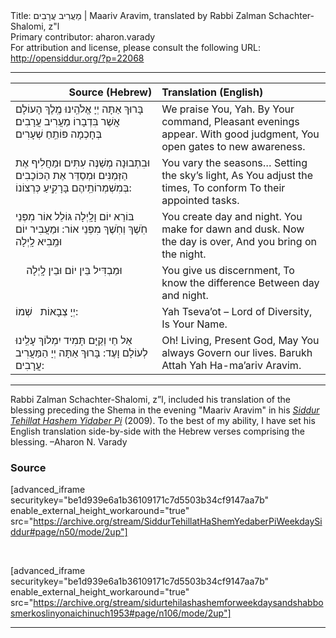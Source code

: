 <html>
<head></head>
<body>
Title: מַעֲרִיב עֲרָבִים | Maariv Aravim, translated by Rabbi Zalman Schachter-Shalomi, z"l<br />
Primary contributor: aharon.varady<br />
For attribution and license, please consult the following URL: <a href="http://opensiddur.org/?p=22068">http://opensiddur.org/?p=22068</a>
<p />
<hr />

<table style="margin-left: auto;margin-right: auto;" class="draggable">
<thead><tr><th id="x" style="text-align: right;">Source (Hebrew)</th><th style="text-align: left;">Translation (English)</th></tr></thead>
<tbody>
<tr><td style="vertical-align:top;" width="46%">
<div class="liturgy"><span lang="he">
בָּרוּךְ אַתָּה יְיָ אֱלֹהֵֽינוּ מֶֽלֶךְ הָעוֹלָם
אֲשֶׁר בִּדְבָרוֹ 
מַעֲרִיב עֲרָבִים׃
בְּחָכְמָה 
פּוֹתֵֽחַ שְׁעָרִים
</span></div></td>
 
<td style="vertical-align:top;" width="53%">
<div class="english">
We praise You, Yah.
By Your command,
Pleasant evenings appear.
With good judgment,
You open gates to new awareness.
</div></td></tr>


<tr><td style="vertical-align:top;" width="46%">
<div class="liturgy"><span lang="he">
וּבִתְבוּנָה מְשַׁנֶּה עִתִּים 
וּמַחֲלִיף 
אֶת הַזְּמַנִּים
וּמְסַדֵּר אֶת הַכּוֹכָבִים 
בְּמִשְׁמְרוֹתֵֽיהֶם בָּרָקִֽיעַ כְּרְצוֹנוֹ:
</span></div></td>
 
<td style="vertical-align:top;" width="53%">
<div class="english">
You vary the seasons…
Setting the sky’s light,
As You adjust the times,
To conform 
To their appointed tasks.
</div></td></tr>


<tr><td style="vertical-align:top;" width="46%">
<div class="liturgy"><span lang="he">
בּוֹרֵא יוֹם וָלָֽיְלָה 
גּוֹלֵל אוֹר מִפְּנֵי חֹֽשֶׁךְ וְחֹֽשֶׁךְ מִפְּנֵי אוֹר:
וּמַעֲבִיר יוֹם 
וּמֵֽבִיא לָֽיְלָה
</span></div></td>
 
<td style="vertical-align:top;" width="53%">
<div class="english">
You create day and night.
You make for dawn and dusk.
Now the day is over, 
And you bring on the night.
</div></td></tr>


<tr><td style="vertical-align:top;" width="46%">
<div class="liturgy"><span lang="he">
&nbsp;
&nbsp;
וּמַבְדִּיל בֵּין יוֹם וּבֵין לָֽיְלָה
</span></div></td>
 
<td style="vertical-align:top;" width="53%">
<div class="english">
You give us discernment,
To know the difference 
Between day and night.
</div></td></tr>


<tr><td style="vertical-align:top;" width="46%">
<div class="liturgy"><span lang="he">
יְיָ צְבָאוֹת 
&nbsp;
שְׁמוֹ:
</span></div></td>
 
<td style="vertical-align:top;" width="53%">
<div class="english">
Yah Tseva’ot – 
Lord of Diversity,
Is Your Name.
</div></td></tr>


<tr><td style="vertical-align:top;" width="46%">
<div class="liturgy"><span lang="he">
אֵל חַי וְקַיָּם 
תָּמִיד 
יִמְלוֹךְ עָלֵֽינוּ לְעוֹלָם וָעֶד:
בָּרוּךְ אַתָּה יְיָ
הַמַּעֲרִיב עֲרָבִים:
</span></div></td>
 
<td style="vertical-align:top;" width="53%">
<div class="english">
Oh! Living, Present God,
May You always 
Govern our lives.
Barukh Attah Yah
Ha-ma’ariv Aravim.
</div></td></tr>
</tbody></table>

<hr />

Rabbi Zalman Schachter-Shalomi, z”l, included his translation of the blessing preceding the Shema in the evening "Maariv Aravim" in his <em><a href="https://opensiddur.org/siddurim/ha-ari/neo-hasidut/reb-zalmans-open-siddur-tehillat-hashem/">Siddur Tehillat Hashem Yidaber Pi</a></em> (2009). To the best of my ability, I have set his English translation side-by-side with the Hebrew verses comprising the blessing. –Aharon N. Varady

<h3>Source</h3>

[advanced_iframe securitykey="be1d939e6a1b36109171c7d5503b34cf9147aa7b" enable_external_height_workaround="true" src="https://archive.org/stream/SiddurTehillatHaShemYedaberPiWeekdaySiddur#page/n50/mode/2up"]

&nbsp;

[advanced_iframe securitykey="be1d939e6a1b36109171c7d5503b34cf9147aa7b" enable_external_height_workaround="true" src="https://archive.org/stream/sidurtehilashashemforweekdaysandshabbosmerkoslinyonaichinuch1953#page/n106/mode/2up"]

<hr />

&nbsp;
</body>
</html>